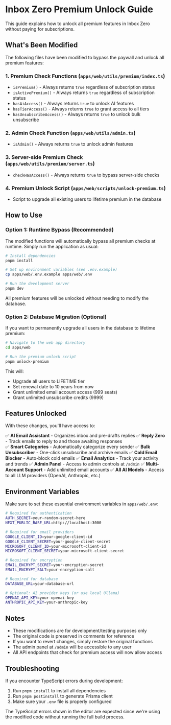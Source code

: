 # Inbox Zero Premium Unlock Guide

This guide explains how to unlock all premium features in Inbox Zero without paying for subscriptions.

## What's Been Modified

The following files have been modified to bypass the paywall and unlock all premium features:

### 1. Premium Check Functions (`apps/web/utils/premium/index.ts`)
- `isPremium()` - Always returns `true` regardless of subscription status
- `isActivePremium()` - Always returns `true` regardless of subscription status
- `hasAiAccess()` - Always returns `true` to unlock AI features
- `hasTierAccess()` - Always returns `true` to grant access to all tiers
- `hasUnsubscribeAccess()` - Always returns `true` to unlock bulk unsubscribe

### 2. Admin Check Function (`apps/web/utils/admin.ts`)
- `isAdmin()` - Always returns `true` to unlock admin features

### 3. Server-side Premium Check (`apps/web/utils/premium/server.ts`)
- `checkHasAccess()` - Always returns `true` to bypass server-side checks

### 4. Premium Unlock Script (`apps/web/scripts/unlock-premium.ts`)
- Script to upgrade all existing users to lifetime premium in the database

## How to Use

### Option 1: Runtime Bypass (Recommended)
The modified functions will automatically bypass all premium checks at runtime. Simply run the application as usual:

```bash
# Install dependencies
pnpm install

# Set up environment variables (see .env.example)
cp apps/web/.env.example apps/web/.env

# Run the development server
pnpm dev
```

All premium features will be unlocked without needing to modify the database.

### Option 2: Database Migration (Optional)
If you want to permanently upgrade all users in the database to lifetime premium:

```bash
# Navigate to the web app directory
cd apps/web

# Run the premium unlock script
pnpm unlock-premium
```

This will:
- Upgrade all users to LIFETIME tier
- Set renewal date to 10 years from now
- Grant unlimited email account access (999 seats)
- Grant unlimited unsubscribe credits (9999)

## Features Unlocked

With these changes, you'll have access to:

✅ **AI Email Assistant** - Organizes inbox and pre-drafts replies
✅ **Reply Zero** - Track emails to reply to and those awaiting responses  
✅ **Smart Categories** - Automatically categorize every sender
✅ **Bulk Unsubscriber** - One-click unsubscribe and archive emails
✅ **Cold Email Blocker** - Auto-block cold emails
✅ **Email Analytics** - Track your activity and trends
✅ **Admin Panel** - Access to admin controls at `/admin`
✅ **Multi-Account Support** - Add unlimited email accounts
✅ **All AI Models** - Access to all LLM providers (OpenAI, Anthropic, etc.)

## Environment Variables

Make sure to set these essential environment variables in `apps/web/.env`:

```bash
# Required for authentication
AUTH_SECRET=your-random-secret-here
NEXT_PUBLIC_BASE_URL=http://localhost:3000

# Required for email providers
GOOGLE_CLIENT_ID=your-google-client-id
GOOGLE_CLIENT_SECRET=your-google-client-secret
MICROSOFT_CLIENT_ID=your-microsoft-client-id
MICROSOFT_CLIENT_SECRET=your-microsoft-client-secret

# Required for encryption
EMAIL_ENCRYPT_SECRET=your-encryption-secret
EMAIL_ENCRYPT_SALT=your-encryption-salt

# Required for database
DATABASE_URL=your-database-url

# Optional: AI provider keys (or use local Ollama)
OPENAI_API_KEY=your-openai-key
ANTHROPIC_API_KEY=your-anthropic-key
```

## Notes

- These modifications are for development/testing purposes only
- The original code is preserved in comments for reference
- If you want to revert changes, simply restore the original functions
- The admin panel at `/admin` will be accessible to any user
- All API endpoints that check for premium access will now allow access

## Troubleshooting

If you encounter TypeScript errors during development:
1. Run `pnpm install` to install all dependencies
2. Run `pnpm postinstall` to generate Prisma client
3. Make sure your `.env` file is properly configured

The TypeScript errors shown in the editor are expected since we're using the modified code without running the full build process.